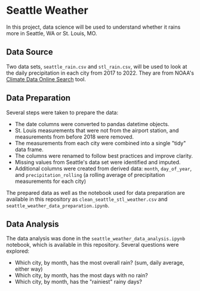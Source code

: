 # Seattle Weather

In this project, data science will be used to understand whether it rains more in Seattle, WA or St. Louis, MO.

## Data Source

Two data sets, `seattle_rain.csv` and `stl_rain.csv`, will be used to look at the daily precipitation in each city from 2017 to 2022. They are from NOAA's [Climate Data Online Search](https://www.ncei.noaa.gov/cdo-web/search?datasetid=GHCND) tool.

## Data Preparation

Several steps were taken to prepare the data:
- The date columns were converted to pandas datetime objects.
- St. Louis measurements that were not from the airport station, and measurements from before 2018 were removed.
- The measurements from each city were combined into a single "tidy" data frame.
- The columns were renamed to follow best practices and improve clarity.
- Missing values from Seattle's data set were identified and imputed.
- Additional columns were created from derived data: `month`, `day_of_year`, and `precipitation_rolling` (a rolling average of precipitation measurements for each city)

The prepared data as well as the notebook used for data preparation are available in this repository as `clean_seattle_stl_weather.csv` and `seattle_weather_data_preparation.ipynb`.

## Data Analysis

The data analysis was done in the `seattle_weather_data_analysis.ipynb` notebook, which is available in this repository. Several questions were explored:
-  Which city, by month, has the most overall rain? (sum, daily average, either way)
-  Which city, by month, has the most days with no rain?
-  Which city, by month, has the "rainiest" rainy days?
